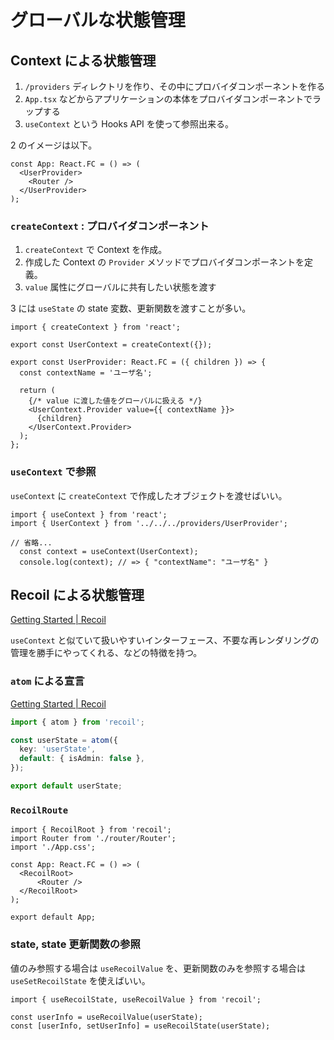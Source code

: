 # グローバルな状態管理

## Context による状態管理

1. `/providers` ディレクトリを作り、その中にプロバイダコンポーネントを作る
2. `App.tsx` などからアプリケーションの本体をプロバイダコンポーネントでラップする
3. `useContext` という Hooks API を使って参照出来る。

2 のイメージは以下。

```tsx
const App: React.FC = () => (
  <UserProvider>
    <Router />
  </UserProvider>
);
```

### `createContext` : プロバイダコンポーネント

1. `createContext` で Context を作成。
2. 作成した Context の `Provider` メソッドでプロバイダコンポーネントを定義。
3. `value` 属性にグローバルに共有したい状態を渡す

3 には `useState` の state 変数、更新関数を渡すことが多い。


```tsx
import { createContext } from 'react';

export const UserContext = createContext({});

export const UserProvider: React.FC = ({ children }) => {
  const contextName = 'ユーザ名';

  return (
    {/* value に渡した値をグローバルに扱える */}
    <UserContext.Provider value={{ contextName }}>
      {children}
    </UserContext.Provider>
  );
};
```

### `useContext` で参照

`useContext` に `createContext` で作成したオブジェクトを渡せばいい。

```tsx
import { useContext } from 'react';
import { UserContext } from '../../../providers/UserProvider';

// 省略...
  const context = useContext(UserContext);
  console.log(context); // => { "contextName": "ユーザ名" }
```

## Recoil による状態管理

[Getting Started | Recoil](https://recoiljs.org/docs/introduction/getting-started/#atom)

`useContext` と似ていて扱いやすいインターフェース、不要な再レンダリングの管理を勝手にやってくれる、などの特徴を持つ。

### `atom` による宣言

[Getting Started | Recoil](https://recoiljs.org/docs/introduction/getting-started/#atom)

```ts
import { atom } from 'recoil';

const userState = atom({
  key: 'userState',
  default: { isAdmin: false },
});

export default userState;
```

### `RecoilRoute`

```tsx
import { RecoilRoot } from 'recoil';
import Router from './router/Router';
import './App.css';

const App: React.FC = () => (
  <RecoilRoot>
      <Router />
  </RecoilRoot>
);

export default App;
```

### state, state 更新関数の参照

値のみ参照する場合は `useRecoilValue` を、更新関数のみを参照する場合は `useSetRecoilState` を使えばいい。

```tsx
import { useRecoilState, useRecoilValue } from 'recoil';

const userInfo = useRecoilValue(userState);
const [userInfo, setUserInfo] = useRecoilState(userState);
```
